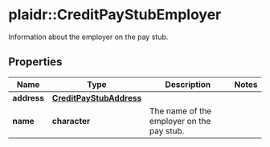 # plaidr::CreditPayStubEmployer

Information about the employer on the pay stub.

## Properties
Name | Type | Description | Notes
------------ | ------------- | ------------- | -------------
**address** | [**CreditPayStubAddress**](CreditPayStubAddress.md) |  | 
**name** | **character** | The name of the employer on the pay stub. | 


